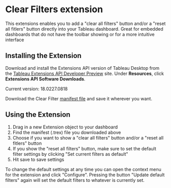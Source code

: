 # Clear Filters extension

This extensions enables you to add a "clear all filters" button and/or a "reset all fitlers" button directly into your Tableau dashboard. Great for embedded dashboards that do not have the toolbar showing or for a more intuitive interface

## Installing the Extension

Download and install the Extensions API version of Tableau Desktop from the [Tableau Extensions API Developer Preview](https://prerelease.tableau.com) site. Under **Resources**, click **Extensions API Software Downloads**. 

Current version: 18.0227.0818

Download the Clear Filter [manifest file](https://keshiarose.github.io/Clear-Filters/ClearFilters.trex) and save it wherever you want.

## Using the Extension
1.	Drag in a new Extension object to your dashboard
2.	Find the manifest (.trex) file you downloaded above
3.  Choose if you want to show a "clear all filters" button and/or a "reset all fitlers" button
4.  If you show the "reset all filters" button, make sure to set the default filter settings by clicking "Set current filters as default"
5.  Hit save to save settings

To change the default settings at any time you can open the context menu for the extension and click "Configure". Pressing the button "Update default filters" again will set the default filters to whatever is currently set.
